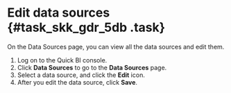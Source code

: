 # Edit data sources {#task_skk_gdr_5db .task}

On the Data Sources page, you can view all the data sources and edit them.

1.   Log on to the Quick BI console. 
2.  Click **Data Sources** to go to the **Data Sources** page. 
3.   Select a data source, and click the **Edit** icon. 
4.   After you edit the data source, click **Save**. 

